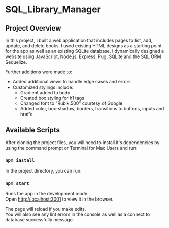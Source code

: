 # SQL_Library_Manager
## Project Overview

In this project, I built a web application that includes pages to list, add, update, and delete books. I used existing HTML designs as a starting point for the app as well as an existing SQLite database.  I dynamically designed a website using JavaScript, Node.js, Express, Pug, SQLite and the SQL ORM Sequelize.

Further additions were made to:

- Added additional views to handle edge cases and errors
- Customized stylings include:
  - Gradient added to body
  - Created box styling for h1 tags
  - Changed font to "Rubik:500" courtesy of Google 
  - Added color, box-shadow, borders, transitions to buttons, inputs and href's

## Available Scripts

After cloning the project files, you will need to install it's dependencies by using the command prompt or Terminal for Mac Users and run:

### `npm install`

In the project directory, you can run:

### `npm start`

Runs the app in the development mode.\
Open [http://localhost:3001](http://localhost:3001) to view it in the browser.

The page will reload if you make edits.\
You will also see any lint errors in the console as well as a connect to database successfully message.
